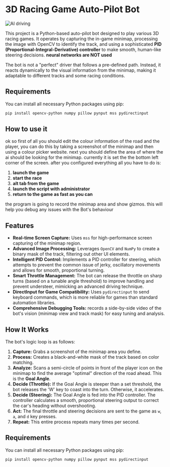 # 3D Racing Game Auto-Pilot Bot


![AI driving](https://github.com/user-attachments/assets/ed49c35f-2501-49f5-9f59-3d97ed267be4)



This project is a Python-based auto-pilot bot designed to play various 3D racing games. It operates by capturing the in-game minimap, processing the image with OpenCV to identify the track, and using a sophisticated **PID (Proportional-Integral-Derivative) controller** to make smooth, human-like steering decisions. **neural networks are NOT used**

The bot is not a "perfect" driver that follows a pre-defined path. Instead, it reacts dynamically to the visual information from the minimap, making it adaptable to different tracks and some racing conditions.
## Requirements

You can install all necessary Python packages using pip:

```bash
pip install opencv-python numpy pillow pynput mss pydirectinput
```
## How to use it
ok so first of all you should edit the colour information of the road and the player, you can do this by taking a screenshot of the minimap and then using a colour picker website. next you should define the area of where the ai should be looking for the minimap. currently it is set the the bottom left corner of the screen. after you configured everything all you have to do is:
1. **launch the game**
2. **start the race**
3. **alt tab from the game**
4. **launch the script with administrator**
5. **return to the game as fast as you can**

the program is going to record the minimap area and show gizmos. this will help you debug any issues with the Bot's behaviour

## Features

- **Real-time Screen Capture:** Uses `mss` for high-performance screen capturing of the minimap region.
- **Advanced Image Processing:** Leverages `OpenCV` and `NumPy` to create a binary mask of the track, filtering out other UI elements.
- **Intelligent PID Control:** Implements a PID controller for steering, which attempts to prevent the common issue of jerky, oscillatory movements and allows for smooth, proportional turning.
- **Smart Throttle Management:** The bot can release the throttle on sharp turns (based on a tunable angle threshold) to improve handling and prevent understeer, mimicking an advanced driving technique.
- **DirectInput for Game Compatibility:** Uses `pydirectinput` to send keyboard commands, which is more reliable for games than standard automation libraries.
- **Comprehensive Debugging Tools:** records a side-by-side video of the bot's vision (minimap view and track mask) for easy tuning and analysis.

## How It Works

The bot's logic loop is as follows:

1.  **Capture:** Grabs a screenshot of the minimap area you define.
2.  **Process:** Creates a black-and-white mask of the track based on color matching.
3.  **Analyze:** Scans a semi-circle of points in front of the player icon on the minimap to find the average "optimal" direction of the road ahead. This is the **Goal Angle**.
4.  **Decide (Throttle):** If the Goal Angle is steeper than a set threshold, the bot releases the 'W' key to coast into the turn. Otherwise, it accelerates.
5.  **Decide (Steering):** The Goal Angle is fed into the PID controller. The controller calculates a smooth, proportional steering output to correct the car's heading without overshooting.
6.  **Act:** The final throttle and steering decisions are sent to the game as `w`, `a`, and `d` key presses.
7.  **Repeat:** This entire process repeats many times per second.


## Requirements

You can install all necessary Python packages using pip:

```bash
pip install opencv-python numpy pillow pynput mss pydirectinput

